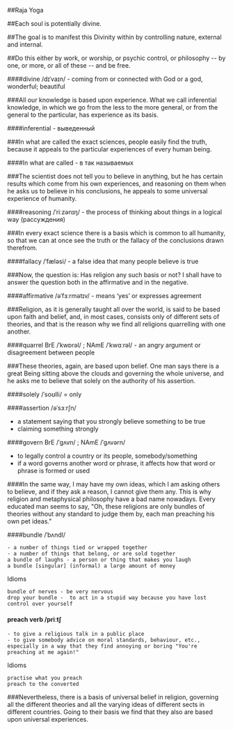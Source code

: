 ##Raja Yoga

##Each soul is potentially divine.

##The goal is to manifest this Divinity within by controlling nature, external and internal.

##Do this either by work, or worship, or psychic control, or philosophy -- by one, or more, or all of these -- and be free.


####divine /dɪˈvaɪn/ - coming from or connected with God or a god, wonderful; beautiful


###All our knowledge is based upon experience. What we call inferential knowledge, in which we go from the less to the more general, or from the general to the particular, has experience as its basis. 

####inferential - выведенный

###In what are called the exact sciences, people easily find the truth, because it appeals to the particular experiences of every human being. 

####In what are called - в так называемых

###The scientist does not tell you to believe in anything, but he has certain results which come from his own experiences, and reasoning on them when he asks us to believe in his conclusions, he appeals to some universal experience of humanity. 

####reasoning /ˈriːzənɪŋ/ - the process of thinking about things in a logical way 
    (рассуждения)

###In every exact science there is a basis which is common to all humanity, so that we can at once see the truth or the fallacy of the conclusions drawn therefrom. 

####fallacy /ˈfæləsi/ - a false idea that many people believe is true

###Now, the question is: Has religion any such basis or not? I shall have to answer the question both in the affirmative and in the negative.

####affirmative /əˈfɜːrmətɪv/ - means ‘yes’ or expresses agreement

###Religion, as it is generally taught all over the world, is said to be based upon faith and belief, and, in most cases, consists only of different sets of theories, and that is the reason why we find all religions quarrelling with one another. 

####quarrel BrE /ˈkwɒrəl/ ; NAmE  /ˈkwɑːrəl/  - an angry argument or disagreement between people


###These theories, again, are based upon belief. One man says there is a great Being sitting above the clouds and governing the whole universe, and he asks me to believe that solely on the authority of his assertion. 

####solely /ˈsoʊlli/  = only


####assertion /əˈsɜːrʃn/ 

- a statement saying that you strongly believe something to be true
- claiming something strongly

####govern BrE /ˈɡʌvn/ ; NAmE /ˈɡʌvərn/ 

- to legally control a country or its people, somebody/something
- if a word governs another word or phrase, it affects how that word or phrase is formed or used


####In the same way, I may have my own ideas, which I am asking others to believe, and if they ask a reason, I cannot give them any. This is why religion and metaphysical philosophy have a bad name nowadays. Every educated man seems to say, "Oh, these religions are only bundles of theories without any standard to judge them by, each man preaching his own pet ideas." 


####bundle /ˈbʌndl/ 

    - a number of things tied or wrapped together
    - a number of things that belong, or are sold together
    a bundle of laughs - a person or thing that makes you laugh
    a bundle [singular] (informal) a large amount of money

Idioms

    bundle of nerves - be very nervous
    drop your bundle -  to act in a stupid way because you have lost control over yourself


#### preach verb /priːtʃ

    - to give a religious talk in a public place
    - to give somebody advice on moral standards, behaviour, etc., especially in a way that they find annoying or boring "You're preaching at me again!"


Idioms

    practise what you preach
    preach to the converted

###Nevertheless, there is a basis of universal belief in religion, governing all the different theories and all the varying ideas of different sects in different countries. Going to their basis we find that they also are based upon universal experiences.




